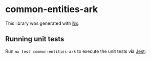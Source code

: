 # common-entities-ark

This library was generated with [Nx](https://nx.dev).

## Running unit tests

Run `nx test common-entities-ark` to execute the unit tests via [Jest](https://jestjs.io).
